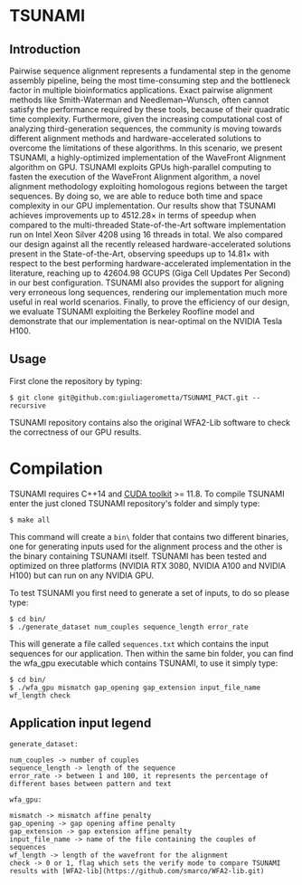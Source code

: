 # TSUNAMI

## Introduction

Pairwise sequence alignment represents a fundamental step in the genome assembly pipeline, being the most time-consuming step and the bottleneck factor in multiple bioinformatics applications. Exact pairwise alignment methods like Smith-Waterman and Needleman–Wunsch, often cannot satisfy the performance required by these tools, because of their quadratic time complexity. Furthermore, given the increasing computational cost of analyzing third-generation sequences, the community is moving towards different alignment methods and hardware-accelerated solutions to overcome the limitations of these algorithms. In this scenario, we present TSUNAMI, a highly-optimized implementation of the WaveFront Alignment algorithm on GPU. TSUNAMI exploits GPUs high-parallel computing to fasten the execution of the WaveFront Alignment algorithm, a novel alignment methodology exploiting homologous regions between the target sequences. By doing so, we are able to reduce both time and space complexity in our GPU implementation. Our results show that TSUNAMI achieves improvements up to 4512.28× in terms of speedup when compared to the multi-threaded State-of-the-Art software implementation run on Intel Xeon Silver 4208 using 16 threads in total.
We also compared our design against all the recently released hardware-accelerated solutions present in the State-of-the-Art, observing speedups up to 14.81× with respect to the best performing hardware-accelerated implementation in the literature, reaching up to 42604.98 GCUPS (Giga Cell Updates Per Second) in our best configuration. TSUNAMI also provides the support for aligning very erroneous long sequences, rendering our implementation much more useful in real world scenarios. Finally, to prove the efficiency of our design, we evaluate TSUNAMI exploiting the Berkeley Roofline model and demonstrate that our implementation is near-optimal on the NVIDIA Tesla H100.

## Usage

First clone the repository by typing:

```
$ git clone git@github.com:giuliagerometta/TSUNAMI_PACT.git --recursive
```

TSUNAMI repository contains also the original WFA2-Lib software to check the correctness of our GPU results.

# Compilation
TSUNAMI requires C++14 and [CUDA toolkit](https://developer.nvidia.com/cuda-downloads) >= 11.8.
To compile TSUNAMI enter the just cloned TSUNAMI repository's folder and simply type:
```
$ make all
```
This command will create a `bin\` folder that contains two different binaries, one for generating inputs used for the alignment process and the other is the binary containing TSUNAMI itself.
TSUNAMI has been tested and optimized on three platforms (NVIDIA RTX 3080, NVIDIA A100 and NVIDIA H100) but can run on any NVIDIA GPU.

To test TSUNAMI you first need to generate a set of inputs, to do so please type:
```
$ cd bin/
$ ./generate_dataset num_couples sequence_length error_rate
```
This will generate a file called `sequences.txt` which contains the input sequences for our application.
Then within the same bin folder, you can find the wfa_gpu executable which contains TSUNAMI, to use it simply type:
```
$ cd bin/
$ ./wfa_gpu mismatch gap_opening gap_extension input_file_name wf_length check
```

## Application input legend
```
generate_dataset:

num_couples -> number of couples
sequence_length -> length of the sequence
error_rate -> between 1 and 100, it represents the percentage of different bases between pattern and text
```
```
wfa_gpu:

mismatch -> mismatch affine penalty
gap_opening -> gap opening affine penalty
gap_extension -> gap extension affine penalty
input_file_name -> name of the file containing the couples of sequences
wf_length -> length of the wavefront for the alignment
check -> 0 or 1, flag which sets the verify mode to compare TSUNAMI results with [WFA2-lib](https://github.com/smarco/WFA2-lib.git)
```
